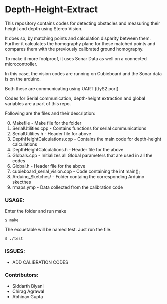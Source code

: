 Depth-Height-Extract
=====================

This repository contains codes for detecting obstacles and measuring their height and depth using Stereo Vision.

It does so, by matching points and calculation disparity between them. Further it calculates the homography
plane for these matched points and compares them with the previously calibrated ground homography.

To make it more foolproof, it uses Sonar Data as well on a connected microcontroller. 

In this case, the vision codes are running on Cubieboard and the Sonar data is on the arduino.

Both these are communicating using UART (ttyS2 port)

Codes for Serial communication, depth-height extraction and global variables are a part of this repo.

Following are the files and their description:

0. Makefile							- 		Make file for the folder
1. SerialUtilities.cpp 				-		Contains functions for serial communications
2. SerialUtilities.h				-		Header file for above
3. DepthHeightCalculations.cpp		-		Contains the main code for depth-height calculations
4. DepthHeightCalculations.h		-		Header file for the above
5. Globals.cpp						-		Initializes all Global parameters that are used in all the codes
6. Global.h							-		Header file for the above
7. cubieboard_serial_vision.cpp		-		Code containing the int main();
8. Arduino_Sketches/				- 		Folder containg the corresponding Arduino skecthes
9. rmaps.ymp						-		Data collected from the calibration code

### USAGE: 

Enter the folder and run make

    $ make

The excuetable will be named test. Just run the file.

    $ ./test

### ISSUES:
 - ADD CALIBRATION CODES
		
### Contributors:

 - Siddarth Biyani
 - Chirag Agrawal
 - Abhinav Gupta


